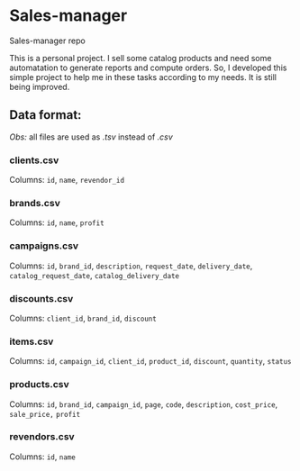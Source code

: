 # Sales-manager
Sales-manager repo

This is a personal project. I sell some catalog products and need some automatation to generate reports and compute orders. So, I developed this simple project to help me in these tasks according to my needs. It is still being improved.

## Data format:
*Obs:* all files are used as *.tsv* instead of *.csv*
### clients.csv
Columns: `id`, `name`,	`revendor_id`

### brands.csv
Columns: `id`, `name`,	`profit`

### campaigns.csv
Columns: `id`,	`brand_id`,	`description`,	`request_date`,	`delivery_date`,	`catalog_request_date`,	`catalog_delivery_date`

### discounts.csv
Columns: `client_id`,	`brand_id`,	`discount`

### items.csv
Columns: `id`,	`campaign_id`,	`client_id`,	`product_id`,	`discount`,	`quantity`,	`status`

### products.csv
Columns: `id`,	`brand_id`,	`campaign_id`,	`page`,	`code`,	`description`,	`cost_price`,	`sale_price,`	`profit`

### revendors.csv
Columns: `id`,	`name`
